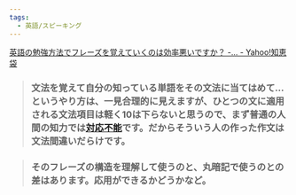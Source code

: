 ```yaml
---
tags:
  - 英語/スピーキング
---
```

[英語の勉強方法でフレーズを覚えていくのは効率悪いですか？ -... - Yahoo!知恵袋](https://detail.chiebukuro.yahoo.co.jp/qa/question_detail/q10288004720)

>### 文法を覚えて自分の知っている単語をその文法に当てはめて…というやり方は、一見合理的に見えますが、ひとつの文に適用される文法項目は軽く10は下らないと思うので、まず普通の人間の知力では[対応不能](https://search.yahoo.co.jp/search?ei=UTF-8&rkf=1&slfr=1&qrw=0&p=%E5%AF%BE%E5%BF%9C%E4%B8%8D%E8%83%BD&fr=link_kw_cbr_direct&fr2=cid_10288004720)です。だからそういう人の作った作文は文法間違いだらけです。

>### そのフレーズの構造を理解して使うのと、丸暗記で使うのとの差はあります。応用ができるかどうかなど。

